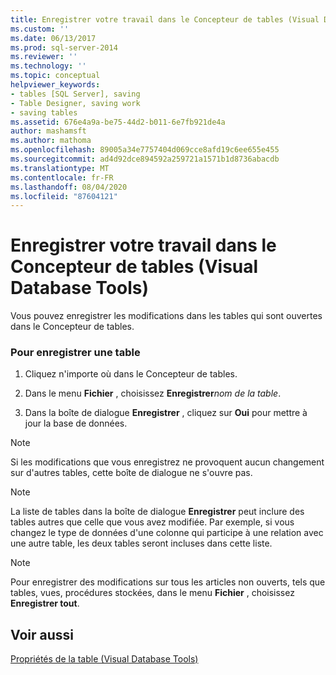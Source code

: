 ```yaml
---
title: Enregistrer votre travail dans le Concepteur de tables (Visual Database Tools) | Microsoft Docs
ms.custom: ''
ms.date: 06/13/2017
ms.prod: sql-server-2014
ms.reviewer: ''
ms.technology: ''
ms.topic: conceptual
helpviewer_keywords:
- tables [SQL Server], saving
- Table Designer, saving work
- saving tables
ms.assetid: 676e4a9a-be75-44d2-b011-6e7fb921de4a
author: mashamsft
ms.author: mathoma
ms.openlocfilehash: 89005a34e7757404d069cce8afd19c6ee655e455
ms.sourcegitcommit: ad4d92dce894592a259721a1571b1d8736abacdb
ms.translationtype: MT
ms.contentlocale: fr-FR
ms.lasthandoff: 08/04/2020
ms.locfileid: "87604121"
---
```

# <a name="save-your-work-in-table-designer-visual-database-tools"></a>Enregistrer votre travail dans le Concepteur de tables (Visual Database Tools)
  Vous pouvez enregistrer les modifications dans les tables qui sont ouvertes dans le Concepteur de tables.  
  
### <a name="to-save-a-table"></a>Pour enregistrer une table  
  
1.  Cliquez n'importe où dans le Concepteur de tables.  
  
2.  Dans le menu **Fichier** , choisissez **Enregistrer**_nom de la table_.  
  
3.  Dans la boîte de dialogue **Enregistrer** , cliquez sur **Oui** pour mettre à jour la base de données.  
  
> [!NOTE]  
>  Si les modifications que vous enregistrez ne provoquent aucun changement sur d'autres tables, cette boîte de dialogue ne s'ouvre pas.  
  
> [!NOTE]  
>  La liste de tables dans la boîte de dialogue **Enregistrer** peut inclure des tables autres que celle que vous avez modifiée. Par exemple, si vous changez le type de données d'une colonne qui participe à une relation avec une autre table, les deux tables seront incluses dans cette liste.  
  
> [!NOTE]  
>  Pour enregistrer des modifications sur tous les articles non ouverts, tels que tables, vues, procédures stockées, dans le menu **Fichier** , choisissez **Enregistrer tout**.  
  
## <a name="see-also"></a>Voir aussi  
 [Propriétés de la table &#40;Visual Database Tools&#41;](../ssms/visual-db-tools/visual-database-tools.md)  
  
  
